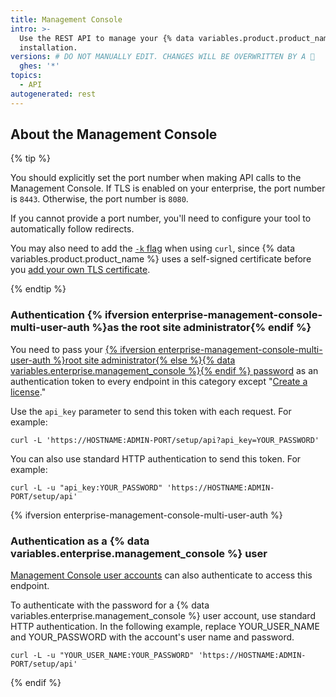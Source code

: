 ```yaml
---
title: Management Console
intro: >-
  Use the REST API to manage your {% data variables.product.product_name %}
  installation.
versions: # DO NOT MANUALLY EDIT. CHANGES WILL BE OVERWRITTEN BY A 🤖
  ghes: '*'
topics:
  - API
autogenerated: rest
---
```


## About the Management Console

{% tip %}

You should explicitly set the port number when making API calls to the Management Console. If TLS is enabled on your enterprise, the port number is `8443`. Otherwise, the port number is `8080`.

If you cannot provide a port number, you'll need to configure your tool to automatically follow redirects.

You may also need to add the [`-k` flag](http://curl.haxx.se/docs/manpage.html#-k) when using `curl`, since {% data variables.product.product_name %} uses a self-signed certificate before you [add your own TLS certificate](/admin/configuration/configuring-network-settings/configuring-tls).

{% endtip %}

### Authentication {% ifversion enterprise-management-console-multi-user-auth %}as the root site administrator{% endif %}

You need to pass your [{% ifversion enterprise-management-console-multi-user-auth %}root site administrator{% else %}{% data variables.enterprise.management_console %}{% endif %} password](/admin/configuration/administering-your-instance-from-the-management-console/managing-access-to-the-management-console) as an authentication token to every endpoint in this category except "[Create a license](#create-a-github-enterprise-server-license)."

Use the `api_key` parameter to send this token with each request. For example:

```shell
curl -L 'https://HOSTNAME:ADMIN-PORT/setup/api?api_key=YOUR_PASSWORD'
```

You can also use standard HTTP authentication to send this token. For example:

```shell
curl -L -u "api_key:YOUR_PASSWORD" 'https://HOSTNAME:ADMIN-PORT/setup/api'
```

{% ifversion enterprise-management-console-multi-user-auth %}

### Authentication as a {% data variables.enterprise.management_console %} user

[Management Console user accounts](/admin/configuration/administering-your-instance-from-the-management-console/managing-access-to-the-management-console#management-console-user) can also authenticate to access this endpoint.

To authenticate with the password for a {% data variables.enterprise.management_console %} user account, use standard HTTP authentication. In the following example, replace YOUR_USER_NAME and YOUR_PASSWORD with the account's user name and password.

```shell
curl -L -u "YOUR_USER_NAME:YOUR_PASSWORD" 'https://HOSTNAME:ADMIN-PORT/setup/api'
```

{% endif %}

<!-- Content after this section is automatically generated -->
